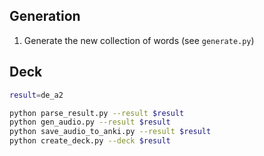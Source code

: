 ## Generation

1. Generate the new collection of words (see `generate.py`)

## Deck

```bash
result=de_a2

python parse_result.py --result $result
python gen_audio.py --result $result
python save_audio_to_anki.py --result $result
python create_deck.py --deck $result
```